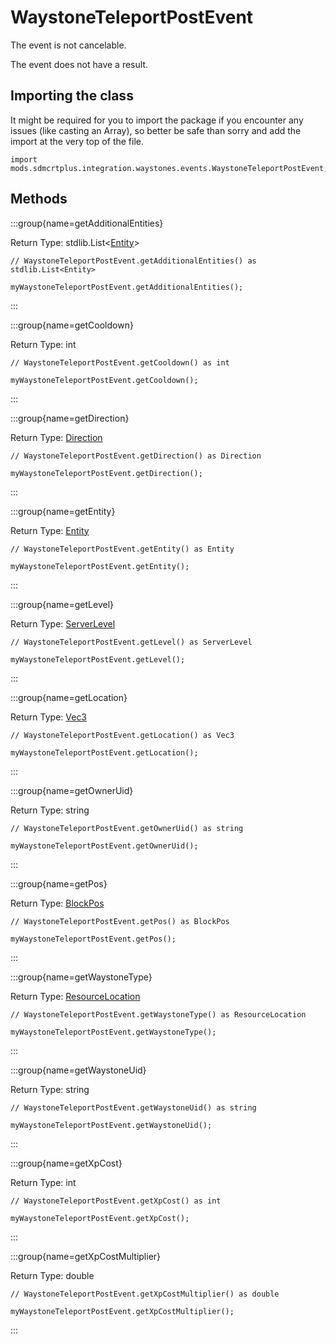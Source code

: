 # WaystoneTeleportPostEvent

The event is not cancelable.

The event does not have a result.

## Importing the class

It might be required for you to import the package if you encounter any issues (like casting an Array), so better be safe than sorry and add the import at the very top of the file.
```zenscript
import mods.sdmcrtplus.integration.waystones.events.WaystoneTeleportPostEvent;
```


## Methods

:::group{name=getAdditionalEntities}

Return Type: stdlib.List&lt;[Entity](/vanilla/api/entity/Entity)&gt;

```zenscript
// WaystoneTeleportPostEvent.getAdditionalEntities() as stdlib.List<Entity>

myWaystoneTeleportPostEvent.getAdditionalEntities();
```

:::

:::group{name=getCooldown}

Return Type: int

```zenscript
// WaystoneTeleportPostEvent.getCooldown() as int

myWaystoneTeleportPostEvent.getCooldown();
```

:::

:::group{name=getDirection}

Return Type: [Direction](/vanilla/api/util/direction/Direction)

```zenscript
// WaystoneTeleportPostEvent.getDirection() as Direction

myWaystoneTeleportPostEvent.getDirection();
```

:::

:::group{name=getEntity}

Return Type: [Entity](/vanilla/api/entity/Entity)

```zenscript
// WaystoneTeleportPostEvent.getEntity() as Entity

myWaystoneTeleportPostEvent.getEntity();
```

:::

:::group{name=getLevel}

Return Type: [ServerLevel](/vanilla/api/world/ServerLevel)

```zenscript
// WaystoneTeleportPostEvent.getLevel() as ServerLevel

myWaystoneTeleportPostEvent.getLevel();
```

:::

:::group{name=getLocation}

Return Type: [Vec3](/vanilla/api/util/math/Vec3)

```zenscript
// WaystoneTeleportPostEvent.getLocation() as Vec3

myWaystoneTeleportPostEvent.getLocation();
```

:::

:::group{name=getOwnerUid}

Return Type: string

```zenscript
// WaystoneTeleportPostEvent.getOwnerUid() as string

myWaystoneTeleportPostEvent.getOwnerUid();
```

:::

:::group{name=getPos}

Return Type: [BlockPos](/vanilla/api/util/math/BlockPos)

```zenscript
// WaystoneTeleportPostEvent.getPos() as BlockPos

myWaystoneTeleportPostEvent.getPos();
```

:::

:::group{name=getWaystoneType}

Return Type: [ResourceLocation](/vanilla/api/resource/ResourceLocation)

```zenscript
// WaystoneTeleportPostEvent.getWaystoneType() as ResourceLocation

myWaystoneTeleportPostEvent.getWaystoneType();
```

:::

:::group{name=getWaystoneUid}

Return Type: string

```zenscript
// WaystoneTeleportPostEvent.getWaystoneUid() as string

myWaystoneTeleportPostEvent.getWaystoneUid();
```

:::

:::group{name=getXpCost}

Return Type: int

```zenscript
// WaystoneTeleportPostEvent.getXpCost() as int

myWaystoneTeleportPostEvent.getXpCost();
```

:::

:::group{name=getXpCostMultiplier}

Return Type: double

```zenscript
// WaystoneTeleportPostEvent.getXpCostMultiplier() as double

myWaystoneTeleportPostEvent.getXpCostMultiplier();
```

:::


